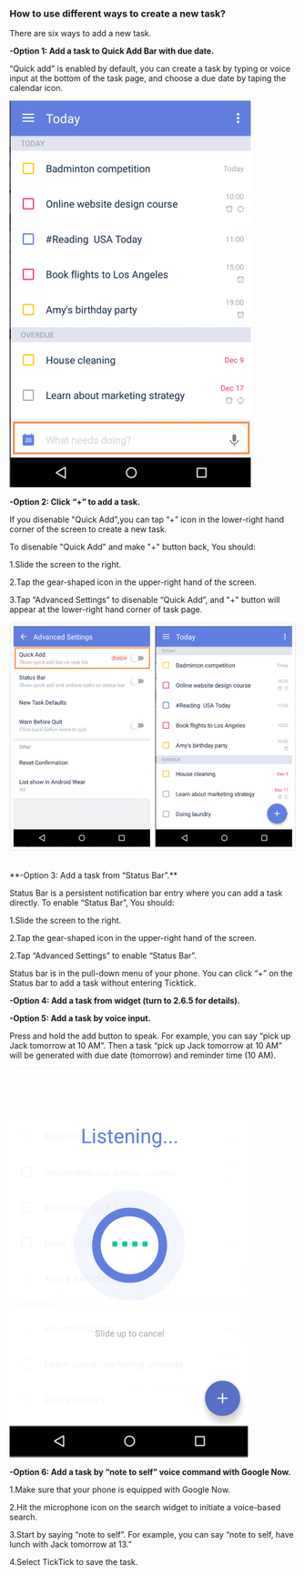 ### How to use different ways to create a new task?

There are six ways to add a new task.


**-Option 1: Add a task to Quick Add Bar with due date.**

 “Quick add" is enabled by default, you can create a task by typing or voice input at the bottom of the task page, and choose a due date by taping the calendar icon.
 
 ![](addtask1.png)

**-Option 2: Click “+” to add a task.**

If you disenable "Quick Add",you can tap “+” icon in the lower-right hand corner of the screen to create a new task.

To disenable "Quick Add" and make "+" button back, You should:

1.Slide the screen to the right.

2.Tap the gear-shaped icon in the upper-right hand of the screen.

3.Tap “Advanced Settings” to disenable “Quick Add”, and "+" button will appear at the lower-right hand corner of task page.

![](+back.jpg)

<br />
**-Option 3: Add a task from “Status Bar”.**

Status Bar is a persistent notification bar entry where you can add a task directly. To enable “Status Bar”, You should:

1.Slide the screen to the right.

2.Tap the gear-shaped icon in the upper-right hand of the screen.

2.Tap “Advanced Settings” to enable “Status Bar”.

Status bar is in the pull-down menu of your phone. You can click “+” on the Status bar to add a task without entering Ticktick.


**-Option 4: Add a task from widget (turn to 2.6.5 for details).**


**-Option 5: Add a task by voice input.**

Press and hold the add button to speak. For example, you can say “pick up Jack tomorrow at 10 AM”. Then a task “pick up Jack tomorrow at 10 AM” will be generated with due date (tomorrow) and reminder time (10 AM).

![](voiceinput.png)


**-Option 6: Add a task by “note to self” voice command with Google Now.**

1.Make sure that your phone is equipped with Google Now.

2.Hit the microphone icon on the search widget to initiate a voice-based search.

3.Start by saying “note to self”. For example, you can say “note to self, have lunch with Jack tomorrow at 13.”  

4.Select TickTick to save the task.


